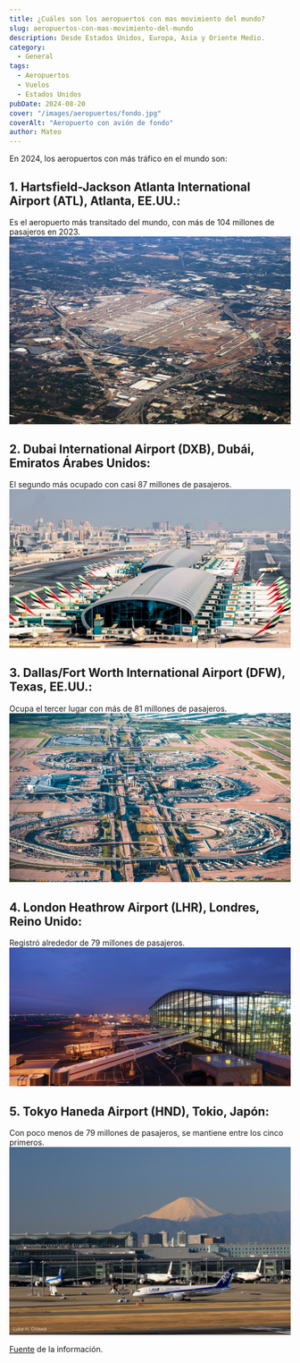 ```yaml
---
title: ¿Cuáles son los aeropuertos con mas movimiento del mundo?
slug: aeropuertos-con-mas-movimiento-del-mundo
description: Desde Estados Unidos, Europa, Asia y Oriente Medio.
category:
  - General
tags:
  - Aeropuertos
  - Vuelos
  - Estados Unidos
pubDate: 2024-08-20
cover: "/images/aeropuertos/fondo.jpg"
coverAlt: "Aeropuerto con avión de fondo"
author: Mateo 
---
```

En 2024, los aeropuertos con más tráfico en el mundo son:

## 1. Hartsfield-Jackson Atlanta International Airport (ATL), Atlanta, EE.UU.: 
Es el aeropuerto más transitado del mundo, con más de 104 millones de pasajeros en 2023.
<img src="/public/images/aeropuertos/aeropuerto-atlanta.jpg" alt="Aeopuerto de Atlanta">

## 2. Dubai International Airport (DXB), Dubái, Emiratos Árabes Unidos: 
El segundo más ocupado con casi 87 millones de pasajeros.
<img src="/public/images/aeropuertos/dubai.jpg" alt="Aeopuerto de Dubai">

## 3. Dallas/Fort Worth International Airport (DFW), Texas, EE.UU.: 
Ocupa el tercer lugar con más de 81 millones de pasajeros.
<img src="/public/images/aeropuertos/dallas.jpg" alt="Aeopuerto de Dallas">

## 4. London Heathrow Airport (LHR), Londres, Reino Unido: 
Registró alrededor de 79 millones de pasajeros.
<img src="/public/images/aeropuertos/lhr.jpg" alt="Aeopuerto de Londres LHR">

## 5. Tokyo Haneda Airport (HND), Tokio, Japón:
Con poco menos de 79 millones de pasajeros, se mantiene entre los cinco primeros.
<img src="/public/images/aeropuertos/haneda.jpg" alt="Aeropuerto de Tokio Haneda">

<a href="https://aci.aero/2024/07/16/top-20-busiest-airports-in-the-world-confirmed-by-aci-world/" target="_blank">Fuente</a> de la información.